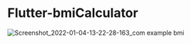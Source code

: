 # Flutter-bmiCalculator
 
![Screenshot_2022-01-04-13-22-28-163_com example bmi](https://user-images.githubusercontent.com/67098610/148044932-d8389915-4114-4495-848d-958a4eb15cbf.jpg)

